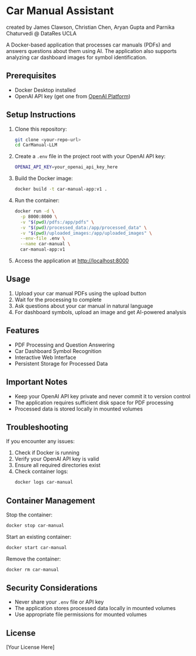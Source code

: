 # Car Manual Assistant
created by James Clawson, Christian Chen, Aryan Gupta and Parnika Chaturvedi @ DataRes UCLA

A Docker-based application that processes car manuals (PDFs) and answers questions about them using AI. The application also supports analyzing car dashboard images for symbol identification.

## Prerequisites

- Docker Desktop installed
- OpenAI API key (get one from [OpenAI Platform](https://platform.openai.com/api-keys))

## Setup Instructions

1. Clone this repository:
   ```bash
   git clone <your-repo-url>
   cd CarManual-LLM
   ```

2. Create a `.env` file in the project root with your OpenAI API key:
   ```bash
   OPENAI_API_KEY=your_openai_api_key_here
   ```

3. Build the Docker image:
   ```bash
   docker build -t car-manual-app:v1 .
   ```

4. Run the container:
   ```bash
   docker run -d \
     -p 8000:8000 \
     -v "$(pwd)/pdfs:/app/pdfs" \
     -v "$(pwd)/processed_data:/app/processed_data" \
     -v "$(pwd)/uploaded_images:/app/uploaded_images" \
     --env-file .env \
     --name car-manual \
     car-manual-app:v1
   ```

5. Access the application at [http://localhost:8000](http://localhost:8000)

## Usage

1. Upload your car manual PDFs using the upload button
2. Wait for the processing to complete
3. Ask questions about your car manual in natural language
4. For dashboard symbols, upload an image and get AI-powered analysis

## Features

- PDF Processing and Question Answering
- Car Dashboard Symbol Recognition
- Interactive Web Interface
- Persistent Storage for Processed Data

## Important Notes

- Keep your OpenAI API key private and never commit it to version control
- The application requires sufficient disk space for PDF processing
- Processed data is stored locally in mounted volumes

## Troubleshooting

If you encounter any issues:

1. Check if Docker is running
2. Verify your OpenAI API key is valid
3. Ensure all required directories exist
4. Check container logs:
   ```bash
   docker logs car-manual
   ```

## Container Management

Stop the container:
```bash
docker stop car-manual
```

Start an existing container:
```bash
docker start car-manual
```

Remove the container:
```bash
docker rm car-manual
```

## Security Considerations

- Never share your `.env` file or API key
- The application stores processed data locally in mounted volumes
- Use appropriate file permissions for mounted volumes

## License

[Your License Here]

